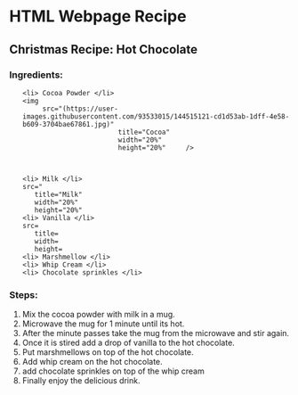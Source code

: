 <h1> HTML Webpage Recipe </h1>
<h2> Christmas Recipe: Hot Chocolate </h2>





<h3> Ingredients: </h3>

<ul>

    <li> Cocoa Powder </li>
    <img
         src="(https://user-images.githubusercontent.com/93533015/144515121-cd1d53ab-1dff-4e58-b609-3704bae67861.jpg)"
                            title="Cocoa"
                            width="20%"
                            height="20%"     />
                            
 

    <li> Milk </li>
    src="
       title="Milk"
       width="20%"
       height="20%"
    <li> Vanilla </li>
    src=
       title=
       width=
       height=
    <li> Marshmellow </li>
    <li> Whip Cream </li>
    <li> Chocolate sprinkles </li>
 </ul>
 
 
 <h3> Steps: </h3>
 
 <ol>
     <li> Mix the cocoa powder with milk in a mug. </li>
     <li> Microwave the mug for 1 minute until its hot. </li>
     <li> After the minute passes take the mug from the microwave and stir again. </li>
     <li> Once it is stired add a drop of vanilla to the hot chocolate. </li>
     <li> Put marshmellows on top of the hot chocolate. </li>
     <li> Add whip cream on the hot chocolate. </li>
     <li> add chocolate sprinkles on top of the whip cream </li>
     <li> Finally enjoy the delicious drink. </li>
      
